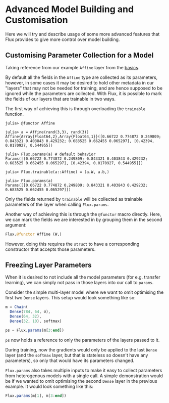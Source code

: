 # Advanced Model Building and Customisation

Here we will try and describe usage of some more advanced features that Flux provides to give more control over model building.

## Customising Parameter Collection for a Model

Taking reference from our example `Affine` layer from the [basics](basics.md#Building-Layers-1).

By default all the fields in the `Affine` type are collected as its parameters, however, in some cases it may be desired to hold other metadata in our "layers" that may not be needed for training, and are hence supposed to be ignored while the parameters are collected. With Flux, it is possible to mark the fields of our layers that are trainable in two ways.

The first way of achieving this is through overloading the `trainable` function.

```julia-repl
julia> @functor Affine

julia> a = Affine(rand(3,3), rand(3))
Affine{Array{Float64,2},Array{Float64,1}}([0.66722 0.774872 0.249809; 0.843321 0.403843 0.429232; 0.683525 0.662455 0.065297], [0.42394, 0.0170927, 0.544955])

julia> Flux.params(a) # default behavior
Params([[0.66722 0.774872 0.249809; 0.843321 0.403843 0.429232; 0.683525 0.662455 0.065297], [0.42394, 0.0170927, 0.544955]])

julia> Flux.trainable(a::Affine) = (a.W, a.b,)

julia> Flux.params(a)
Params([[0.66722 0.774872 0.249809; 0.843321 0.403843 0.429232; 0.683525 0.662455 0.065297]])
```

Only the fields returned by `trainable` will be collected as trainable parameters of the layer when calling `Flux.params`.

Another way of achieving this is through the `@functor` macro directly. Here, we can mark the fields we are interested in by grouping them in the second argument:

```julia
Flux.@functor Affine (W,)
```

However, doing this requires the `struct` to have a corresponding constructor that accepts those parameters.

## Freezing Layer Parameters

When it is desired to not include all the model parameters (for e.g. transfer learning), we can simply not pass in those layers into our call to `params`.

Consider the simple multi-layer model where we want to omit optimising the first two `Dense` layers. This setup would look something like so:

```julia
m = Chain(
  Dense(784, 64, σ),
  Dense(64, 32),
  Dense(32, 10), softmax)

ps = Flux.params(m[3:end])
```

`ps` now holds a reference to only the parameters of the layers passed to it.

During training, now the gradients would only be applied to the last `Dense` layer (and the `softmax` layer, but that is stateless so doesn't have any parameters), so only that would have its parameters changed.

`Flux.params` also takes multiple inputs to make it easy to collect parameters from heterogenous models with a single call. A simple demonstration would be if we wanted to omit optimising the second `Dense` layer in the previous example. It would look something like this:

```julia
Flux.params(m[1], m[3:end])
```
